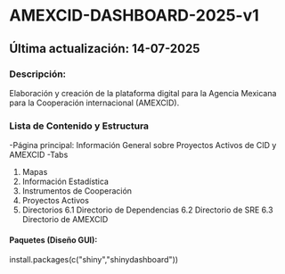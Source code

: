 # AMEXCID-DASHBOARD-2025-v1
## Última actualización: 14-07-2025
### Descripción: 
Elaboración y creación de la plataforma digital para la Agencia Mexicana para la Cooperación internacional (AMEXCID).
### Lista de Contenido y Estructura
-Página principal:
Información General sobre Proyectos Activos de CID y AMEXCID
-Tabs
1. Mapas
2. Información Estadística
3. Instrumentos de Cooperación
4. Proyectos Activos
6. Directorios
  6.1 Directorio de Dependencias
  6.2 Directorio de SRE
  6.3 Directorio de AMEXCID
#### Paquetes (Diseño GUI):
install.packages(c("shiny","shinydashboard"))
